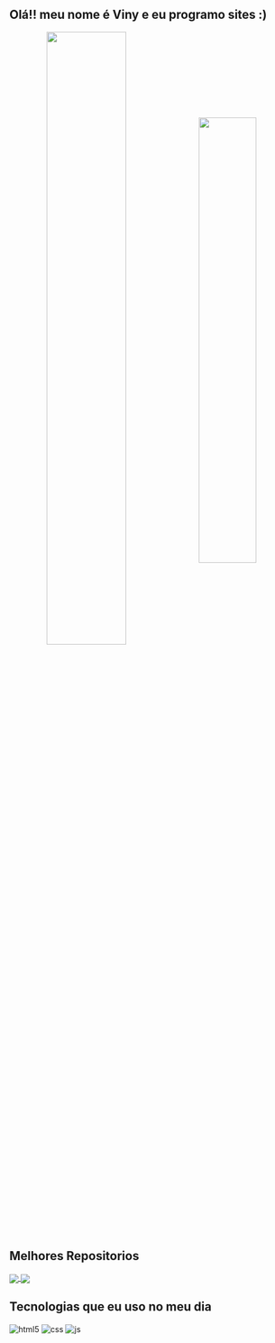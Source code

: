 ## Olá!! meu nome é Viny e eu programo sites :)

<div  align="center" style="margin-bottom:100px">
<img width=52.8% align="center"  src="https://github-readme-streak-stats.herokuapp.com?user=Viny7Lv&theme=algolia&mode=weekly" />
<img width=45% align="center" src="https://github-readme-stats-git-main-rafaelalexandrino.vercel.app/api/top-langs/?username=Viny7Lv&show_icons=true&theme=algolia&layout=compact" />
</div>

## Melhores Repositorios

<a href="https://github.com/Viny7Lv/projeto-one-piece">
  <img align="center" src="https://github-readme-stats.vercel.app/api/pin/?username=Viny7Lv&repo=projeto-one-piece&cache_seconds=86400&theme=holi" />
</a>
<a href="https://github.com/Viny7Lv/projeto-android">
  <img align="center" src="https://github-readme-stats.vercel.app/api/pin/?username=Viny7Lv&repo=projeto-android&cache_seconds=86400&theme=holi" />
</a>

## Tecnologias que eu uso no meu dia

<div style="display: inline_block">
  <img align="center" alt="html5" src="https://img.shields.io/badge/HTML5-E34F26?style=for-the-badge&logo=html5&logoColor=white" />
  <img align="center" alt="css" src="https://img.shields.io/badge/CSS3-1572B6?style=for-the-badge&logo=css3&logoColor=white" />
  <img align="center" alt="js" src="https://img.shields.io/badge/JavaScript-F7DF1E?style=for-the-badge&logo=javascript&logoColor=black" />
</div> 
